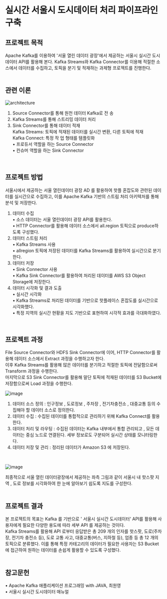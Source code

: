 # 실시간 서울시 도시데이터 처리 파이프라인 구축

## 프로젝트 목적

Apache Kafka를 이용하여 '서울 열린 데이터 광장'에서 제공하는 서울시 실시간 도시데이터 API를 활용해 본다.
Kafka Streams와 Kafka Connector를 이용해 적절한 소스에서 데이터를 수집하고, 토픽을 분기 및 적재하는 과제형 프로젝트를 진행한다.
<br><br>

## 관련 이론
![architecture](https://github.com/user-attachments/assets/053d988a-559a-4fca-a8fa-5dfcc7b84c3e)
1. Source Connector를 통해 원천 데이터 Kafka로 전 송
2. Kafka Streams를 통해 스트리밍 데이터 처리
3. Sink Connector를 통해 데이터 적재 <br>
Kafka Streams: 토픽에 적재된 데이터를 실시간 변환, 다른 토픽에 적재 <br>
Kafka Connect: 특정 작 업 형태를 템플릿화 <br>
• 프로듀서 역할을 하는 Source Connector <br>
• 컨슈머 역할을 하는 Sink Connector
<br>

## 프로젝트 방법
서울시에서 제공하는 서울 열린데이터 광장 AD 를 활용하여 핫플 혼잡도와 관련된 데이터를 실시간으로 수집하고, 이를 Apache Kafka 기반의 스트림 처리 아키텍처를 통해 분석 및 저장한다.
1. 데이터 수집 <br>
• 소스 데이터는 서울 열린데이터 광장 API를 활용한다. <br>
• HTTP Connector를 활용해 데이터 소스에서 all.region 토픽으로 produce하도록 구성했다.
2. 데이터 스트림 처리 <br>
• Kafka Streams 사용 <br>
• allregion 토픽에 저장된 데이터를 Kafka Streams를 활용하여 실시간으로 분기한다.
3. 데이터 저장 <br>
• Sink Connector 사용 <br>
• Kafka Sink Connector를 활용하여 처리된 데이터를 AWS S3 Object Storage에 저장한다.
4. 데이터 시각화 및 결과 도출 <br>
• 실시간 시각화 <br>
• Kafka Streams로 처리된 데이터를 기반으로 핫플레이스 혼잡도를 실시간으로 시각화했다. <br>
• 특정 지역의 실시간 현황을 지도 기반으로 표현하여 시각적 효과를 극대화하였다.
<br>

## 프로젝트 과정
File Source Connector와 HDFS Sink Connector에 이어, HTTP Connector를 활용해 데이터 소스에서 Extract 과정을 수행하고자 한다. <br>
이후 Kafka Streams를 활용해 많은 데이터를 분기하고 적절한 토픽에 전달함으로써 Transform 과정을 수행한다. <br>
마지막으로 S3 Sink Connector를 활용해 말단 토픽에 적재된 데이터를 S3 Bucket에 저장함으로써 Load 과정을 수행한다.

![image](https://github.com/user-attachments/assets/b3809587-15b8-4ca6-9206-2bee78ba3334)
1. 데이터 소스 정의 : 인구정보 , 도로정보 , 주차장 , 전기차충전소 , 대중교통 등의 수집해야 할 데이터 소스로 정의한다.
2. 데이터 수집 : 수집된 데이터를 통합적으로 관리하기 위해 Kafka Connect를 활용한다.
3. 데이터 처리 및 라우팅 : 수집된 데이터는 Kafka 내부에서 통합 관리되고 , 모든 데이터는 중심 노드로 연결된다. 세부 정보로도 구분되어 실시간 상태를 모니터링한다.
4. 데이터 저장 및 관리 : 정리된 데이터가 Amazon S3 에 저장된다.
<br>

![image](https://github.com/user-attachments/assets/99ff0c9c-53b3-43e2-bb9b-524fee9152a0)

최종적으로 서울 열린 데이터광장에서 제공하는 좌측 그림과 같이 서울시 내 핫스팟 지역 , 도로 정보를 시각화하여 한 눈에 알아보기 쉽도록 지도를 구성한다.
<br><br>

## 프로젝트 결과
본 프로젝트의 목표는 Kafka 를 기반으로 ' 서울시 실시간 도시데이터' API를 활용해 사용자에게 필요한 다양한 용도에 따라 세부 API 를 제공하는 것이다. <br>
Kafka Streams를 활용해 API 로부터 응답받은 총 209 개의 인자를 핫스팟, 도로(주차장, 전기차 충전소 등), 도로 교통 사고, 대중교통(버스, 지하철 등), 업종 등 총 12 개의 토픽으로 분류했다. 이를 통해 특정 카테고리의 데이터가 필요한 사용자는 S3 Bucket에 접근하여 원하는 데이터를 손쉽게 활용할 수 있도록 구성했다.
<br><br>

## 참고문헌
• Apache Kafka 애플리케이션 프로그래밍 with JAVA, 최원영 <br>
• 서울시 실시간 도시데이터 매뉴얼
